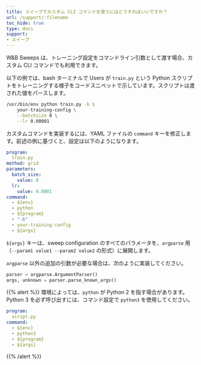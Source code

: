```yaml
---
title: スイープでカスタム CLI コマンドを使うにはどうすればいいですか？
url: /support/:filename
toc_hide: true
type: docs
support:
- スイープ
---
```


W&B Sweeps は、トレーニング設定をコマンドライン引数として渡す場合、カスタム CLI コマンドでも利用できます。

以下の例では、bash ターミナルで Users が `train.py` という Python スクリプトをトレーニングする様子をコードスニペットで示しています。スクリプトは渡された値をパースします。

```bash
/usr/bin/env python train.py -b \
    your-training-config \
    --batchsize 8 \
    --lr 0.00001
```

カスタムコマンドを実装するには、YAML ファイルの `command` キーを修正します。前述の例に基づくと、設定は以下のようになります。

```yaml
program:
  train.py
method: grid
parameters:
  batch_size:
    value: 8
  lr:
    value: 0.0001
command:
  - ${env}
  - python
  - ${program}
  - "-b"
  - your-training-config
  - ${args}
```

`${args}` キーは、sweep configuration のすべてのパラメータを、`argparse` 用（`--param1 value1 --param2 value2` の形式）に展開します。

`argparse` 以外の追加の引数が必要な場合は、次のように実装してください。

```python
parser = argparse.ArgumentParser()
args, unknown = parser.parse_known_args()
```

{{% alert %}}
環境によっては、`python` が Python 2 を指す場合があります。Python 3 を必ず呼び出すには、コマンド設定で `python3` を使用してください。

```yaml
program:
  script.py
command:
  - ${env}
  - python3
  - ${program}
  - ${args}
```
{{% /alert %}}